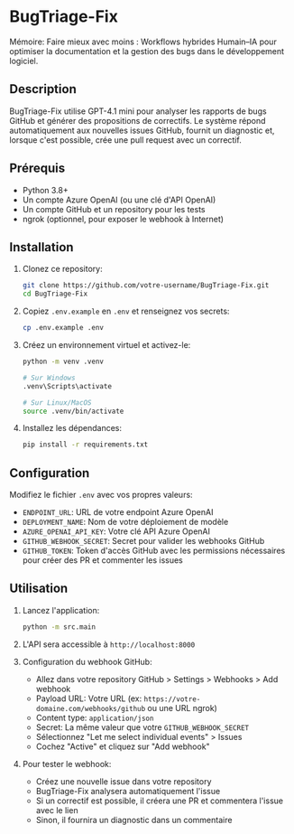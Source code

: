 # BugTriage-Fix

Mémoire: Faire mieux avec moins : Workflows hybrides Humain–IA pour optimiser la documentation et la gestion des bugs dans le développement logiciel.

## Description

BugTriage-Fix utilise GPT-4.1 mini pour analyser les rapports de bugs GitHub et générer des propositions de correctifs. Le système répond automatiquement aux nouvelles issues GitHub, fournit un diagnostic et, lorsque c'est possible, crée une pull request avec un correctif.

## Prérequis

- Python 3.8+
- Un compte Azure OpenAI (ou une clé d'API OpenAI)
- Un compte GitHub et un repository pour les tests
- ngrok (optionnel, pour exposer le webhook à Internet)

## Installation

1. Clonez ce repository:

   ```bash
   git clone https://github.com/votre-username/BugTriage-Fix.git
   cd BugTriage-Fix
   ```

2. Copiez `.env.example` en `.env` et renseignez vos secrets:

   ```bash
   cp .env.example .env
   ```

3. Créez un environnement virtuel et activez-le:

   ```bash
   python -m venv .venv

   # Sur Windows
   .venv\Scripts\activate

   # Sur Linux/MacOS
   source .venv/bin/activate
   ```

4. Installez les dépendances:

   ```bash
   pip install -r requirements.txt
   ```

## Configuration

Modifiez le fichier `.env` avec vos propres valeurs:

- `ENDPOINT_URL`: URL de votre endpoint Azure OpenAI
- `DEPLOYMENT_NAME`: Nom de votre déploiement de modèle
- `AZURE_OPENAI_API_KEY`: Votre clé API Azure OpenAI
- `GITHUB_WEBHOOK_SECRET`: Secret pour valider les webhooks GitHub
- `GITHUB_TOKEN`: Token d'accès GitHub avec les permissions nécessaires pour créer des PR et commenter les issues

## Utilisation

1. Lancez l'application:

   ```bash
   python -m src.main
   ```

2. L'API sera accessible à `http://localhost:8000`

3. Configuration du webhook GitHub:

   - Allez dans votre repository GitHub > Settings > Webhooks > Add webhook
   - Payload URL: Votre URL (ex: `https://votre-domaine.com/webhooks/github` ou une URL ngrok)
   - Content type: `application/json`
   - Secret: La même valeur que votre `GITHUB_WEBHOOK_SECRET`
   - Sélectionnez "Let me select individual events" > Issues
   - Cochez "Active" et cliquez sur "Add webhook"

4. Pour tester le webhook:

   - Créez une nouvelle issue dans votre repository
   - BugTriage-Fix analysera automatiquement l'issue
   - Si un correctif est possible, il créera une PR et commentera l'issue avec le lien
   - Sinon, il fournira un diagnostic dans un commentaire